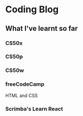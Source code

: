 # Coding Blog

## What I've learnt so far

### CS50x

### CS50p

### CS50w

### freeCodeCamp

HTML and CSS

### Scrimba's Learn React

